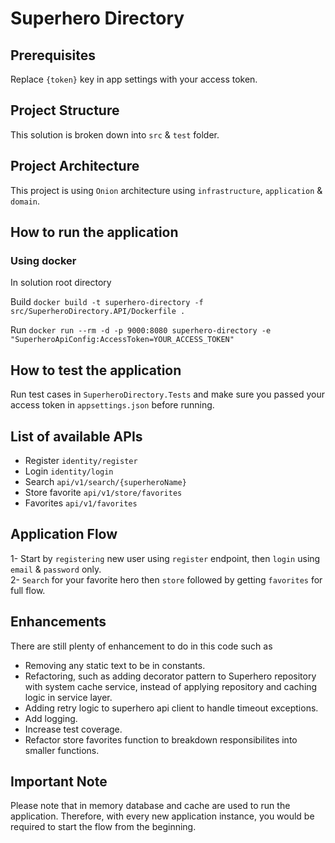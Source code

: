 # Superhero Directory

## Prerequisites
Replace `{token}` key in app settings with your access token.

## Project Structure
This solution is broken down into `src` & `test` folder.

## Project Architecture
This project is using `Onion` architecture using `infrastructure`, `application` & ``domain``.

## How to run the application
### Using docker
In solution root directory 

Build
`docker build -t superhero-directory -f src/SuperheroDirectory.API/Dockerfile .`

Run
`docker run --rm -d -p 9000:8080 superhero-directory -e "SuperheroApiConfig:AccessToken=YOUR_ACCESS_TOKEN"`

## How to test the application
Run test cases in `SuperheroDirectory.Tests` and make sure you passed your access token in `appsettings.json` before running.

## List of available APIs
- Register `identity/register`
- Login `identity/login`
- Search `api/v1/search/{superheroName}`
- Store favorite `api/v1/store/favorites`
- Favorites `api/v1/favorites`

## Application Flow
1- Start by `registering` new user using `register` endpoint, then `login` using `email` & `password` only.<br/>
2- `Search` for your favorite hero then `store` followed by getting `favorites` for full flow.

## Enhancements
There are still plenty of enhancement to do in this code such as
- Removing any static text to be in constants.
- Refactoring, such as adding decorator pattern to Superhero repository with system cache service, instead of applying repository and caching logic in service layer.
- Adding retry logic to superhero api client to handle timeout exceptions.
- Add logging.
- Increase test coverage.
- Refactor store favorites function to breakdown responsibilites into smaller functions.

## Important Note
Please note that in memory database and cache are used to run the application. 
Therefore, with every new application instance, you would be required to start the flow from the beginning.
